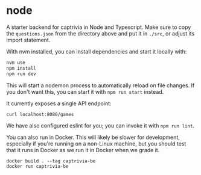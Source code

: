 # node

A starter backend for captrivia in Node and Typescript.  Make sure to copy the `questions.json` from the directory above and put it in `./src`, or adjust its import statement.

With nvm installed, you can install dependencies and start it locally with:
```bash
nvm use
npm install
npm run dev
```

This will start a nodemon process to automatically reload on file changes.  If you don't want this, you can start it with `npm run start` instead.

It currently exposes a single API endpoint:
```bash
curl localhost:8080/games
```

We have also configured eslint for you; you can invoke it with `npm run lint`.

You can also run in Docker.  This will likely be slower for development, especially if you're running on a non-Linux machine, but you should test that it runs in Docker as we run it in Docker when we grade it.
```
docker build . --tag captrivia-be
docker run captrivia-be
```
